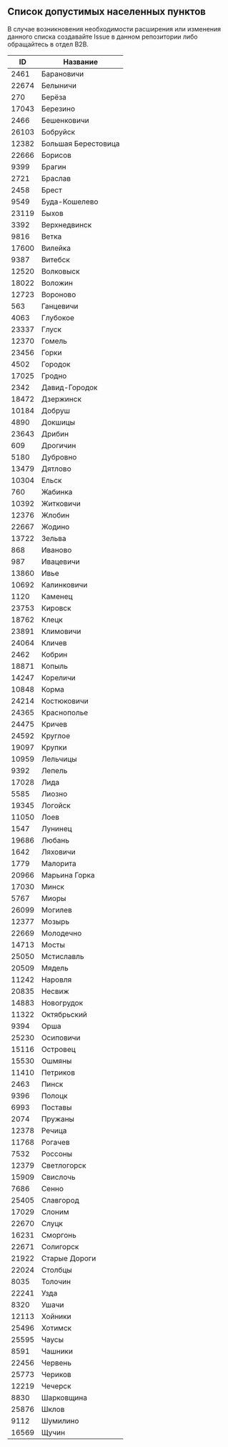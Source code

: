 ## Список допустимых населенных пунктов

В случае возникновения необходимости расширения или изменения данного списка создавайте Issue в данном репозитории либо обращайтесь в отдел B2B.

|ID|Название|
|---|---|
|  2461 | Барановичи                  |
| 22674 | Белыничи                      |
|   270 | Берёза                          |
| 17043 | Березино                      |
|  2466 | Бешенковичи                |
| 26103 | Бобруйск                      |
| 12382 | Большая Берестовица |
| 22666 | Борисов                        |
|  9399 | Брагин                          |
|  2721 | Браслав                        |
|  2458 | Брест                            |
|  9549 | Буда-Кошелево             |
| 23119 | Быхов                            |
|  3392 | Верхнедвинск              |
|  9816 | Ветка                            |
| 17600 | Вилейка                        |
|  9387 | Витебск                        |
| 12520 | Волковыск                    |
| 18022 | Воложин                        |
| 12723 | Вороново                      |
|   563 | Ганцевичи                    |
|  4063 | Глубокое                      |
| 23337 | Глуск                            |
| 12370 | Гомель                          |
| 23456 | Горки                            |
|  4502 | Городок                        |
| 17025 | Гродно                          |
|  2342 | Давид-Городок             |
| 18472 | Дзержинск                    |
| 10184 | Добруш                          |
|  4890 | Докшицы                        |
| 23643 | Дрибин                          |
|   609 | Дрогичин                      |
|  5180 | Дубровно                      |
| 13479 | Дятлово                        |
| 10304 | Ельск                            |
|   760 | Жабинка                        |
| 10392 | Житковичи                    |
| 12376 | Жлобин                          |
| 22667 | Жодино                          |
| 13722 | Зельва                          |
|   868 | Иваново                        |
|   987 | Ивацевичи                    |
| 13860 | Ивье                              |
| 10692 | Калинковичи                |
|  1120 | Каменец                        |
| 23753 | Кировск                        |
| 18762 | Клецк                            |
| 23891 | Климовичи                    |
| 24064 | Кличев                          |
|  2462 | Кобрин                          |
| 18871 | Копыль                          |
| 14247 | Кореличи                      |
| 10848 | Корма                            |
| 24214 | Костюковичи                |
| 24365 | Краснополье                |
| 24475 | Кричев                          |
| 24592 | Круглое                        |
| 19097 | Крупки                          |
| 10959 | Лельчицы                      |
|  9392 | Лепель                          |
| 17028 | Лида                              |
|  5585 | Лиозно                          |
| 19345 | Логойск                        |
| 11050 | Лоев                              |
|  1547 | Лунинец                        |
| 19686 | Любань                          |
|  1642 | Ляховичи                      |
|  1779 | Малорита                      |
| 20966 | Марьина Горка             |
| 17030 | Минск                            |
|  5767 | Миоры                            |
| 26099 | Могилев                        |
| 12377 | Мозырь                          |
| 22669 | Молодечно                    |
| 14713 | Мосты                            |
| 25050 | Мстиславль                  |
| 20509 | Мядель                          |
| 11242 | Наровля                        |
| 20835 | Несвиж                          |
| 14883 | Новогрудок                  |
| 11322 | Октябрьский                |
|  9394 | Орша                              |
| 25230 | Осиповичи                    |
| 15116 | Островец                      |
| 15530 | Ошмяны                          |
| 11410 | Петриков                      |
|  2463 | Пинск                            |
|  9396 | Полоцк                          |
|  6993 | Поставы                        |
|  2074 | Пружаны                        |
| 12378 | Речица                          |
| 11768 | Рогачев                        |
|  7532 | Россоны                        |
| 12379 | Светлогорск                |
| 15909 | Свислочь                      |
|  7686 | Сенно                            |
| 25405 | Славгород                    |
| 17029 | Слоним                          |
| 22670 | Слуцк                            |
| 16231 | Сморгонь                      |
| 22671 | Солигорск                    |
| 21922 | Старые Дороги             |
| 22024 | Столбцы                        |
|  8035 | Толочин                        |
| 22241 | Узда                              |
|  8320 | Ушачи                            |
| 12113 | Хойники                        |
| 25496 | Хотимск                        |
| 25595 | Чаусы                            |
|  8591 | Чашники                        |
| 22456 | Червень                        |
| 25773 | Чериков                        |
| 12219 | Чечерск                        |
|  8830 | Шарковщина                  |
| 25876 | Шклов                            |
|  9112 | Шумилино                      |
| 16569 | Щучин                            |
